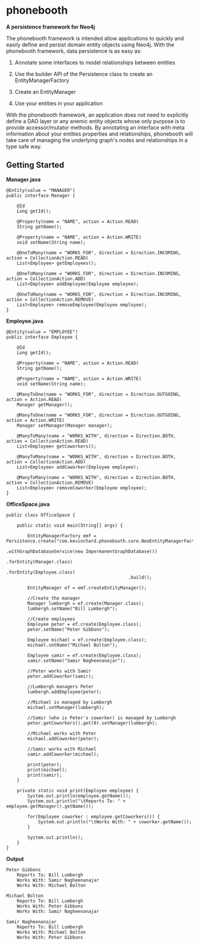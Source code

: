 phonebooth
==========

**A persistence framework for Neo4j**

The phonebooth framework is intended allow applications to quickly and easily define and persist domain entity objects using Neo4j. With the phonebooth framework, data persistence is as easy as:

1. Annotate some interfaces to model relationships between entities

2. Use the builder API of the Persistence class to create an EntityManagerFactory

3. Create an EntityManager

4. Use your entities in your application

With the phonebooth framework, an application does not need to explicitly define a DAO layer or any anemic entity objects whose only purpose is to provide accessor/mutator methods. By annotating an interface with meta information about your entities properties and relationships, phonebooth will take care of managing the underlying graph's nodes and relationships in a type safe way.

Getting Started
---------------
**Manager.java**

    @Entity(value = "MANAGER")
	public interface Manager {

		@Id
		Long getId();
	
		@Property(name = "NAME", action = Action.READ)
		String getName();
	
		@Property(name = "NAME", action = Action.WRITE)
		void setName(String name);
	
		@OneToMany(name = "WORKS_FOR", direction = Direction.INCOMING, action = CollectionAction.READ)
		List<Employee> getEmployees(); 
	
		@OneToMany(name = "WORKS_FOR", direction = Direction.INCOMING, action = CollectionAction.ADD)
		List<Employee> addEmployee(Employee employee); 
	
		@OneToMany(name = "WORKS_FOR", direction = Direction.INCOMING, action = CollectionAction.REMOVE)
		List<Employee> removeEmployee(Employee employee); 
	}

**Employee.java**

	@Entity(value = "EMPLOYEE")
	public interface Employee {

		@Id
		Long getId();
	
		@Property(name = "NAME", action = Action.READ)
		String getName();
	
		@Property(name = "NAME", action = Action.WRITE)
		void setName(String name);
	
		@ManyToOne(name = "WORKS_FOR", direction = Direction.OUTGOING, action = Action.READ)
		Manager getManager(); 
	
		@ManyToOne(name = "WORKS_FOR", direction = Direction.OUTGOING, action = Action.WRITE)
		Manager setManager(Manager manager); 
	
		@ManyToMany(name = "WORKS_WITH", direction = Direction.BOTH, action = CollectionAction.READ)
		List<Employee> getCoworkers(); 
	
		@ManyToMany(name = "WORKS_WITH", direction = Direction.BOTH, action = CollectionAction.ADD)
		List<Employee> addCoworker(Employee employee); 
	
		@ManyToMany(name = "WORKS_WITH", direction = Direction.BOTH, action = CollectionAction.REMOVE)
		List<Employee> removeCoworker(Employee employee); 
	}


**OfficeSpace.java**

    public class OfficeSpace {
	
		public static void main(String[] args) {

			EntityManagerFactory emf = Persistence.create("com.kevinchard.phonebooth.core.NeoEntityManagerFactory")
												  .withGraphDatabaseService(new ImpermanentGraphDatabase())
												  .forEntity(Manager.class)
				  							      .forEntity(Employee.class)
												  .build();

			EntityManager ef = emf.createEntityManager();
		
			//Create the manager
			Manager lumbergh = ef.create(Manager.class);
			lumbergh.setName("Bill Lumbergh");
		
			//Create employees
			Employee peter = ef.create(Employee.class);
			peter.setName("Peter Gibbons");
		
			Employee michael = ef.create(Employee.class);
			michael.setName("Michael Bolton");
		
			Employee samir = ef.create(Employee.class);
			samir.setName("Samir Nagheenanajar");
		
			//Peter works with Samir
			peter.addCoworker(samir);
		
			//Lumbergh managers Peter
			lumbergh.addEmployee(peter);
		
			//Michael is managed by Lumbergh
			michael.setManager(lumbergh);
		
			//Samir (who is Peter's coworker) is managed by Lumbergh
			peter.getCoworkers().get(0).setManager(lumbergh);
		
			//Michael works with Peter
			michael.addCoworker(peter);
		
			//Samir works with Michael
			samir.addCoworker(michael);
		
			print(peter);
			print(michael);
			print(samir);
		}
	
		private static void print(Employee employee) {
			System.out.println(employee.getName());
			System.out.println("\tReports To: " + employee.getManager().getName());
		
			for(Employee coworker : employee.getCoworkers()) {
				System.out.println("\tWorks With: " + coworker.getName());
			}
		
			System.out.println();
		}
	}
	
**Output**

	Peter Gibbons
		Reports To: Bill Lumbergh
		Works With: Samir Nagheenanajar
		Works With: Michael Bolton

	Michael Bolton
		Reports To: Bill Lumbergh
		Works With: Peter Gibbons
		Works With: Samir Nagheenanajar

	Samir Nagheenanajar
		Reports To: Bill Lumbergh
		Works With: Michael Bolton
		Works With: Peter Gibbons


